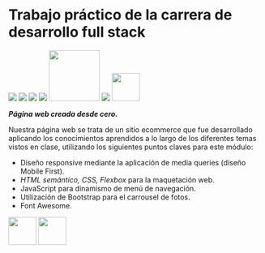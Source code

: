
# Trabajo práctico de la carrera de desarrollo full stack
<p><img src="https://img.icons8.com/color/48/000000/html-5--v1.png"/>
<img src="https://img.icons8.com/color/48/000000/css3.png"/>
  <img src="https://img.icons8.com/color/50/000000/javascript--v1.png"/>
 <img src="https://img.icons8.com/color/48/000000/nodejs.png"/>
  <img src="https://expressjs.com/images/express-facebook-share.png"/width=100 >
  <img src="https://img.icons8.com/color/48/000000/mongodb.png"/>
  <img src="https://upload.wikimedia.org/wikipedia/commons/thumb/4/47/React.svg/1200px-React.svg.png"/width=55>
</p>

***Página web creada desde cero.***

Nuestra página web se trata de un sitio ecommerce que fue desarrollado aplicando los conocimientos aprendidos a lo largo de los diferentes temas vistos en clase, utilizando los siguientes puntos claves para este módulo:

- Diseño responsive mediante la aplicación de media queries (diseño Mobile First).
- *HTML semántico, CSS, Flexbox* para la maquetación web.
- JavaScript para dinamismo de menú de navegación.
- Utilización de Bootstrap para el carrousel de fotos.
- Font Awesome.  
<p><img src="https://www.drupal.org/files/project-images/font_awesome_logo.png"/width=55> <img src="https://cdn.worldvectorlogo.com/logos/bootstrap-4.svg"/width=55></p>


